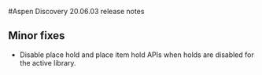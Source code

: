 #Aspen Discovery 20.06.03 release notes
## Minor fixes
- Disable place hold and place item hold APIs when holds are disabled for the active library.